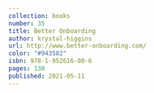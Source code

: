 ```yaml
---
collection: books
number: 35
title: Better Onboarding
author: krystal-higgins
url: http://www.better-onboarding.com/
color: "#943582"
isbn: 978-1-952616-00-6
pages: 130
published: 2021-05-11
---
```

